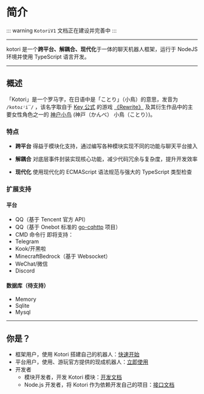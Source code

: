 # 简介

<NpmBadge package="kotori-bot" />

::: warning
`KotoriV1` 文档正在建设并完善中
:::

---

kotori 是一个**跨平台、解耦合、现代化**于一体的聊天机器人框架，运行于 NodeJS 环境并使用 TypeScript 语言开发。

---

## 概述

「Kotori」是一个罗马字，在日语中是「ことり」（小鳥）的意思，发音为 `/kotoɾʲi‾/` <Voice />，该名字取自于 [Key 公式](http://key.visualarts.gr.jp/) 的游戏 [《Rewrite》](https://bgm.tv/subject/4022) 及其衍生作品中的主要女性角色之一的 [神户小鸟](https://bgm.tv/character/12063) (神戸（かんべ） 小鳥（ことり）)。

### 特点

- **跨平台**
  得益于模块化支持，通过编写各种模块实现不同的功能与聊天平台接入

- **解耦合**
  对底层事件封装实现核心功能，减少代码冗余与复杂度，提升开发效率

- **现代化**
  使用现代化的 ECMAScript 语法规范与强大的 TypeScript 类型检查

### 扩展支持

#### 平台

- QQ（基于 Tencent 官方 API）
- QQ（基于 Onebot 标准的 [go-cqhttp](https://github.com/Mrs4s/go-cqhttp) 项目）
- CMD 命令行
  即将支持：
- Telegram
- Kook/开黑啦
- MinecraftBedrock（基于 Websocket）
- WeChat/微信
- Discord

#### 数据库（待支持）

- Memory
- Sqlite
- Mysql

---

## 你是？

- 框架用户，使用 Kotori 搭建自己的机器人：[快速开始](./start.md)
- 平台用户，使用、游玩官方提供的现成机器人：[立即使用](./usage.md)
- 开发者
  - 模块开发者，开发 Kotori 模块：[开发文档](../develop/README.md)
  - Node.js 开发者，将 Kotori 作为依赖开发自己的项目：[接口文档](../api)
